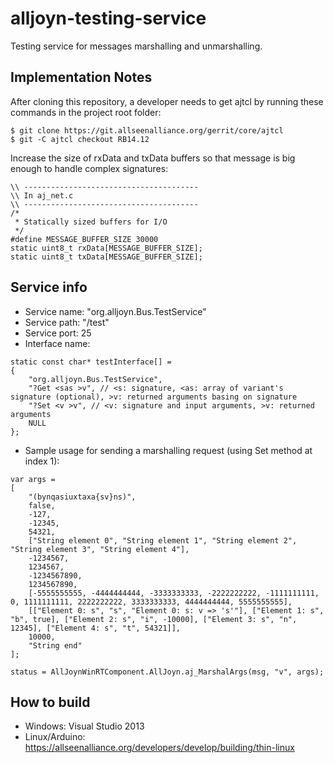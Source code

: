 alljoyn-testing-service
=======================

Testing service for messages marshalling and unmarshalling.

Implementation Notes
--------------------
After cloning this repository, a developer needs to get ajtcl by running these commands in the project root folder:

```
$ git clone https://git.allseenalliance.org/gerrit/core/ajtcl
$ git -C ajtcl checkout RB14.12
```

Increase the size of rxData and txData buffers so that message is big enough to handle complex signatures:

```
\\ ---------------------------------------
\\ In aj_net.c
\\ ---------------------------------------
/*
 * Statically sized buffers for I/O
 */
#define MESSAGE_BUFFER_SIZE 30000
static uint8_t rxData[MESSAGE_BUFFER_SIZE];
static uint8_t txData[MESSAGE_BUFFER_SIZE];
```

Service info
------------
* Service name: "org.alljoyn.Bus.TestService"
* Service path: "/test"
* Service port: 25
* Interface name:
```
static const char* testInterface[] = 
{
	"org.alljoyn.Bus.TestService",
	"?Get <sas >v", // <s: signature, <as: array of variant's signature (optional), >v: returned arguments basing on signature
	"?Set <v >v", // <v: signature and input arguments, >v: returned arguments
	NULL
};
```
* Sample usage for sending a marshalling request (using Set method at index 1):
```
var args =
[
	"(bynqasiuxtaxa{sv}ns)",
	false,
	-127,
	-12345,
	54321,
	["String element 0", "String element 1", "String element 2", "String element 3", "String element 4"],
	-1234567,
	1234567,
	-1234567890,
	1234567890,
	[-5555555555, -4444444444, -3333333333, -2222222222, -1111111111, 0, 1111111111, 2222222222, 3333333333, 4444444444, 5555555555],
	[["Element 0: s", "s", "Element 0: s: v => 's'"], ["Element 1: s", "b", true], ["Element 2: s", "i", -10000], ["Element 3: s", "n", 12345], ["Element 4: s", "t", 54321]],
	10000,
	"String end"
];

status = AllJoynWinRTComponent.AllJoyn.aj_MarshalArgs(msg, "v", args);
```

How to build
------------
* Windows: Visual Studio 2013
* Linux/Arduino: https://allseenalliance.org/developers/develop/building/thin-linux

